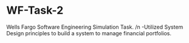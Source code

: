 # WF-Task-2
Wells Fargo Software Engineering Simulation Task. /n 
-Utilized System Design principles to build a system to manage financial portfolios. 
